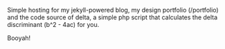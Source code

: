 Simple hosting for my jekyll-powered blog, my design portfolio (/portfolio) and the code source of delta, a simple php script that calculates the delta discriminant (b^2 - 4ac) for you.

Booyah!